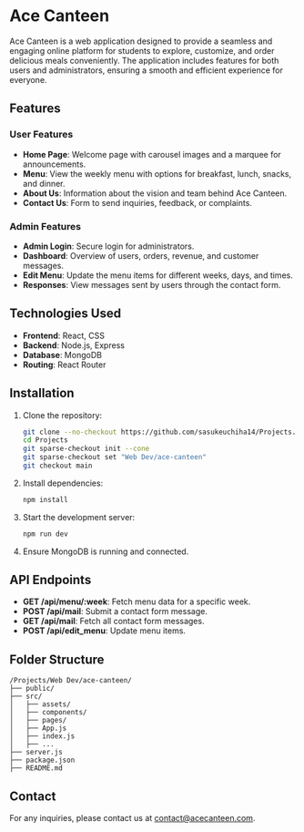 # Ace Canteen

Ace Canteen is a web application designed to provide a seamless and engaging online platform for students to explore, customize, and order delicious meals conveniently. The application includes features for both users and administrators, ensuring a smooth and efficient experience for everyone.

## Features

### User Features
- **Home Page**: Welcome page with carousel images and a marquee for announcements.
- **Menu**: View the weekly menu with options for breakfast, lunch, snacks, and dinner.
- **About Us**: Information about the vision and team behind Ace Canteen.
- **Contact Us**: Form to send inquiries, feedback, or complaints.

### Admin Features
- **Admin Login**: Secure login for administrators.
- **Dashboard**: Overview of users, orders, revenue, and customer messages.
- **Edit Menu**: Update the menu items for different weeks, days, and times.
- **Responses**: View messages sent by users through the contact form.

## Technologies Used
- **Frontend**: React, CSS
- **Backend**: Node.js, Express
- **Database**: MongoDB
- **Routing**: React Router

## Installation

1. Clone the repository:
    ```bash
    git clone --no-checkout https://github.com/sasukeuchiha14/Projects.git
    cd Projects
    git sparse-checkout init --cone
    git sparse-checkout set "Web Dev/ace-canteen"
    git checkout main
    ```

2. Install dependencies:
    ```bash
    npm install
    ```

3. Start the development server:
    ```bash
    npm run dev
    ```

4. Ensure MongoDB is running and connected.

## API Endpoints

- **GET /api/menu/:week**: Fetch menu data for a specific week.
- **POST /api/mail**: Submit a contact form message.
- **GET /api/mail**: Fetch all contact form messages.
- **POST /api/edit_menu**: Update menu items.

## Folder Structure

```
/Projects/Web Dev/ace-canteen/
├── public/
├── src/
│   ├── assets/
│   ├── components/
│   ├── pages/
│   ├── App.js
│   ├── index.js
│   ├── ...
├── server.js
├── package.json
├── README.md
```

<!-- ## Contributing

Contributions are Welcome! Please fork the repository and create a pull request with your changes. -->

<!-- ## License

This project is licensed under the MIT License. See the [LICENSE](LICENSE) file for more details. -->

## Contact

For any inquiries, please contact us at [contact@acecanteen.com](mailto:hgarg7123+github@gmail.com).
